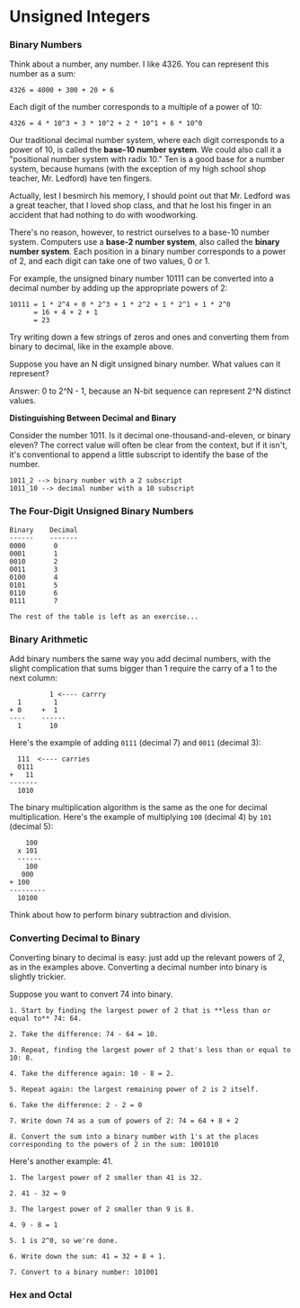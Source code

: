 # Unsigned Integers

### Binary Numbers

Think about a number, any number. I like 4326. You can represent this number as a sum:

```
4326 = 4000 + 300 + 20 + 6
```

Each digit of the number corresponds to a multiple of a power of 10:

```
4326 = 4 * 10^3 + 3 * 10^2 + 2 * 10^1 + 6 * 10^0
```

Our traditional decimal number system, where each digit corresponds to a power of 10, is called the **base-10 number system**. We could also call it a "positional number system with radix 10." Ten is a good base for a number system, because humans (with the exception of my high school shop teacher, Mr. Ledford) have ten fingers.

Actually, lest I besmirch his memory, I should point out that Mr. Ledford was a great teacher, that I loved shop class, and that he lost his finger in an accident that had nothing to do with woodworking.

There's no reason, however, to restrict ourselves to a base-10 number system. Computers use a **base-2 number system**, also called the **binary number system**. Each position in a binary number corresponds to a power of 2, and each digit can take one of two values, 0 or 1.

For example, the unsigned binary number 10111 can be converted into a decimal number by adding up the appropriate powers of 2:

```
10111 = 1 * 2^4 + 0 * 2^3 + 1 * 2^2 + 1 * 2^1 + 1 * 2^0
      = 16 + 4 + 2 + 1
      = 23
```

Try writing down a few strings of zeros and ones and converting them from binary to decimal, like in the example above.

Suppose you have an N digit unsigned binary number. What values can it represent?

Answer: 0 to 2^N - 1, because an N-bit sequence can represent 2^N distinct values.

**Distinguishing Between Decimal and Binary**

Consider the number 1011. Is it decimal one-thousand-and-eleven, or binary eleven? The correct value will often be clear from the context, but if it isn't, it's conventional to append a little subscript to identify the base of the number.

```
1011_2 --> binary number with a 2 subscript
1011_10 --> decimal number with a 10 subscript
```

### The Four-Digit Unsigned Binary Numbers

```
Binary    Decimal
------    -------
0000       0
0001       1
0010       2
0011       3
0100       4
0101       5
0110       6
0111       7

The rest of the table is left as an exercise...
```


### Binary Arithmetic

Add binary numbers the same way you add decimal numbers, with the slight complication that sums bigger than 1 require the carry of a 1 to the next column:

```
          1 <---- carrry
  1        1
+ 0     +  1
----    ------
  1       10
```

Here's the example of adding `0111` (decimal 7) and `0011` (decimal 3):

```
  111  <---- carries
  0111
+   11
-------
  1010
```

The binary multiplication algorithm is the same as the one for decimal multiplication. Here's the example of multiplying `100` (decimal 4) by `101` (decimal 5):

```
    100
  x 101
  ------
    100
   000
+ 100
---------
  10100
```

Think about how to perform binary subtraction and division.

### Converting Decimal to Binary

Converting binary to decimal is easy: just add up the relevant powers of 2, as in the examples above. Converting a decimal number into binary is slightly trickier.

Suppose you want to convert 74 into binary. 

    1. Start by finding the largest power of 2 that is **less than or equal to** 74: 64.
    
    2. Take the difference: 74 - 64 = 10.
    
    3. Repeat, finding the largest power of 2 that's less than or equal to 10: 8.
    
    4. Take the difference again: 10 - 8 = 2.
    
    5. Repeat again: the largest remaining power of 2 is 2 itself.
    
    6. Take the difference: 2 - 2 = 0
    
    7. Write down 74 as a sum of powers of 2: 74 = 64 + 8 + 2
    
    8. Convert the sum into a binary number with 1's at the places corresponding to the powers of 2 in the sum: 1001010
    
Here's another example: 41.

    1. The largest power of 2 smaller than 41 is 32.
    
    2. 41 - 32 = 9
    
    3. The largest power of 2 smaller than 9 is 8.
    
    4. 9 - 8 = 1
    
    5. 1 is 2^0, so we're done.
    
    6. Write down the sum: 41 = 32 + 8 + 1.
    
    7. Convert to a binary number: 101001
    
### Hex and Octal
